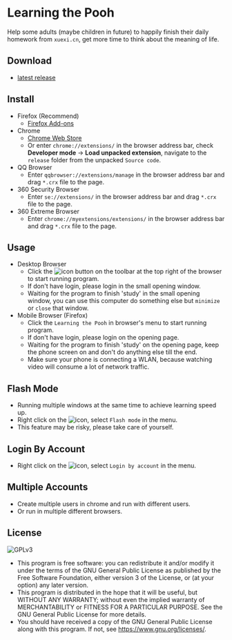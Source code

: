 # Learning the Pooh
Help some adults (maybe children in future) to happily finish their daily homework from `xuexi.cn`, get more time to think about the meaning of life.

## Download
* [latest release](https://github.com/CN1984/LearningThePooh/releases)

## Install
* Firefox (Recommend)
  * [Firefox Add-ons](https://addons.mozilla.org/zh-CN/firefox/addon/%E5%AD%A6%E4%B9%A0%E5%B0%8F%E7%86%8A)
* Chrome
  * [Chrome Web Store](https://chrome.google.com/webstore/detail/idnlblbfphcnipfoonolpfgglnaeodml)
  * Or enter `chrome://extensions/` in the browser address bar, check **Developer mode** -> **Load unpacked extension**, navigate to the `release` folder from the unpacked `Source code`.
* QQ Browser
  * Enter `qqbrowser://extensions/manage` in the browser address bar and drag `*.crx` file to the page.
* 360 Security Browser
  * Enter `se://extensions/` in the browser address bar and drag `*.crx` file to the page.
* 360 Extreme Browser
  * Enter `chrome://myextensions/extensions/` in the browser address bar and drag `*.crx` file to the page.

## Usage
* Desktop Browser
  * Click the ![icon](https://github.com/CN1984/LearningThePooh/raw/master/release/img/16.png) button on the toolbar at the top right of the browser to start running program.
  * If don't have login, please login in the small opening window.
  * Waiting for the program to finish 'study' in the small opening window, you can use this computer do something else but `minimize` or `close` that window.
* Mobile Browser (Firefox)
  * Click the `Learning the Pooh` in browser's menu to start running program.
  * If don't have login, please login on the opening page.
  * Waiting for the program to finish 'study' on the opening page, keep the phone screen on and don't do anything else till the end.
  * Make sure your phone is connecting a WLAN, because watching video will consume a lot of network traffic.

## Flash Mode
* Running multiple windows at the same time to achieve learning speed up.
* Right click on the ![icon](https://github.com/CN1984/LearningThePooh/raw/master/release/img/16.png), select `Flash mode` in the menu.
* This feature may be risky, please take care of yourself.

## Login By Account
* Right click on the ![icon](https://github.com/CN1984/LearningThePooh/raw/master/release/img/16.png), select `Login by account` in the menu.

## Multiple Accounts
* Create multiple users in chrome and run with different users.
* Or run in multiple different browsers.

## License
![GPLv3](https://www.gnu.org/graphics/gplv3-with-text-136x68.png)
* This program is free software: you can redistribute it and/or modify it under the terms of the GNU General Public License as published by the Free Software Foundation, either version 3 of the License, or (at your option) any later version.
* This program is distributed in the hope that it will be useful, but WITHOUT ANY WARRANTY; without even the implied warranty of MERCHANTABILITY or FITNESS FOR A PARTICULAR PURPOSE.  See the GNU General Public License for more details.
* You should have received a copy of the GNU General Public License along with this program.  If not, see <https://www.gnu.org/licenses/>.
